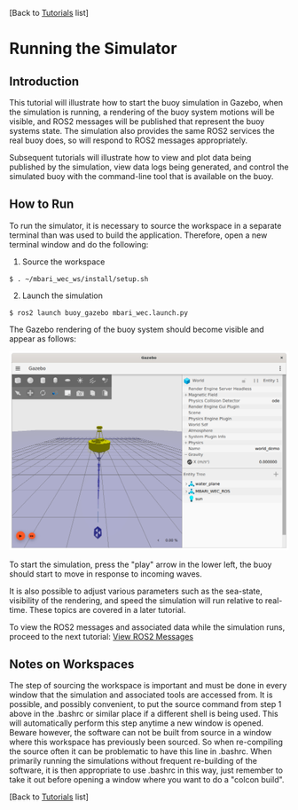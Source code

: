 [Back to [Tutorials](../../tutorials.md) list]

# Running the Simulator

## Introduction

This tutorial will illustrate how to start the buoy simulation in Gazebo, when the simulation is running, a rendering of the buoy system motions will be visible, and ROS2 messages will be published that represent the buoy systems state.  The simulation also provides the same ROS2 services the real buoy does, so will respond to ROS2 messages appropriately.

Subsequent tutorials will illustrate how to view and plot data being published by the simulation, view data logs being generated, and control the simulated buoy with the command-line tool that is available on the buoy.


## How to Run
To run the simulator, it is necessary to source the workspace in a separate terminal than was used to build the application.  Therefore, open a new terminal window and do the following:

1. Source the workspace
```
$ . ~/mbari_wec_ws/install/setup.sh
```
2. Launch the simulation
```
$ ros2 launch buoy_gazebo mbari_wec.launch.py 
```

The Gazebo rendering of the buoy system should become visible and appear as follows:

![here](images/BuoyGazebo.png)

To start the simulation, press the "play" arrow in the lower left, the buoy should start to move in response to incoming waves.

It is also possible to adjust various parameters such as the sea-state, visibility of the rendering, and speed the simulation will run relative to real-time.  These topics are covered in a later tutorial.

To view the ROS2 messages and associated data while the simulation runs, proceed to the next tutorial: [View ROS2 Messages](SimulatorOutputROS.md)

## Notes on Workspaces
The step of sourcing the workspace is important and must be done in every window that the simulation and associated tools are accessed from.  It is possible, and possibly convenient, to put the source command from step 1 above in the .bashrc or similar place if a different shell is being used.  This will automatically perform this step anytime a new window is opened.  Beware however, the software can not be built from source in a window where this workspace has previously been sourced.  So when re-compiling the source often it can be problematic to have this line in .bashrc.  When primarily running the simulations without frequent re-building of the software, it is then appropriate to use .bashrc in this way, just remember to take it out before opening a window where you want to do a "colcon build".


[Back to [Tutorials](../../tutorials.md) list]
